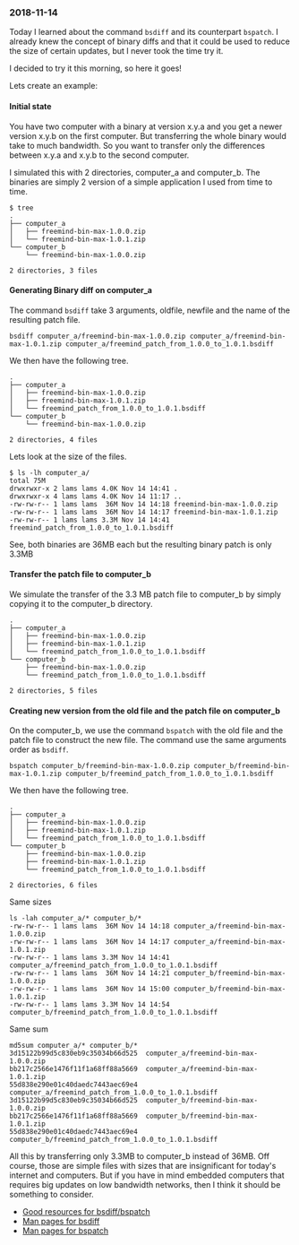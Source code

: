 ---
---
### 2018-11-14

Today I learned about the command `bsdiff` and its counterpart `bspatch`.
I already knew the concept of binary diffs and that it could be used to reduce the size of certain updates, but I never took the time try it.

I decided to try it this morning, so here it goes!

Lets create an example:

#### Initial state
You have two computer with a binary at version x.y.a and you get a newer version x.y.b on the first computer. But transferring the whole binary would take to much bandwidth. So you want to transfer only the differences between x.y.a and x.y.b to the second computer.

I simulated this with 2 directories, computer_a and computer_b. The binaries are simply 2 version of a simple application I used from time to time.

```
$ tree
.
├── computer_a
│   ├── freemind-bin-max-1.0.0.zip
│   └── freemind-bin-max-1.0.1.zip
└── computer_b
    └── freemind-bin-max-1.0.0.zip

2 directories, 3 files

```

#### Generating Binary diff on computer_a

The command `bsdiff` take 3 arguments, oldfile, newfile and the name of the resulting patch file.
```
bsdiff computer_a/freemind-bin-max-1.0.0.zip computer_a/freemind-bin-max-1.0.1.zip computer_a/freemind_patch_from_1.0.0_to_1.0.1.bsdiff
```
We then have the following tree.
```
.
├── computer_a
│   ├── freemind-bin-max-1.0.0.zip
│   ├── freemind-bin-max-1.0.1.zip
│   └── freemind_patch_from_1.0.0_to_1.0.1.bsdiff
└── computer_b
    └── freemind-bin-max-1.0.0.zip

2 directories, 4 files

```
Lets look at the size of the files.
```
$ ls -lh computer_a/
total 75M
drwxrwxr-x 2 lams lams 4.0K Nov 14 14:41 .
drwxrwxr-x 4 lams lams 4.0K Nov 14 11:17 ..
-rw-rw-r-- 1 lams lams  36M Nov 14 14:18 freemind-bin-max-1.0.0.zip
-rw-rw-r-- 1 lams lams  36M Nov 14 14:17 freemind-bin-max-1.0.1.zip
-rw-rw-r-- 1 lams lams 3.3M Nov 14 14:41 freemind_patch_from_1.0.0_to_1.0.1.bsdiff
```
See, both binaries are 36MB each but the resulting binary patch is only 3.3MB

#### Transfer the patch file to computer_b

We simulate the transfer of the 3.3 MB patch file to computer_b by simply copying it to the computer_b directory.
```
.
├── computer_a
│   ├── freemind-bin-max-1.0.0.zip
│   ├── freemind-bin-max-1.0.1.zip
│   └── freemind_patch_from_1.0.0_to_1.0.1.bsdiff
└── computer_b
    ├── freemind-bin-max-1.0.0.zip
    └── freemind_patch_from_1.0.0_to_1.0.1.bsdiff

2 directories, 5 files
```

#### Creating new version from the old file and the patch file on computer_b

On the computer_b, we use the command `bspatch` with the old file and the patch file to construct the new file.
The command use the same arguments order as `bsdiff`.
```
bspatch computer_b/freemind-bin-max-1.0.0.zip computer_b/freemind-bin-max-1.0.1.zip computer_b/freemind_patch_from_1.0.0_to_1.0.1.bsdiff
```  
We then have the following tree.
```
.
├── computer_a
│   ├── freemind-bin-max-1.0.0.zip
│   ├── freemind-bin-max-1.0.1.zip
│   └── freemind_patch_from_1.0.0_to_1.0.1.bsdiff
└── computer_b
    ├── freemind-bin-max-1.0.0.zip
    ├── freemind-bin-max-1.0.1.zip
    └── freemind_patch_from_1.0.0_to_1.0.1.bsdiff

2 directories, 6 files
```
Same sizes
```
ls -lah computer_a/* computer_b/*
-rw-rw-r-- 1 lams lams  36M Nov 14 14:18 computer_a/freemind-bin-max-1.0.0.zip
-rw-rw-r-- 1 lams lams  36M Nov 14 14:17 computer_a/freemind-bin-max-1.0.1.zip
-rw-rw-r-- 1 lams lams 3.3M Nov 14 14:41 computer_a/freemind_patch_from_1.0.0_to_1.0.1.bsdiff
-rw-rw-r-- 1 lams lams  36M Nov 14 14:21 computer_b/freemind-bin-max-1.0.0.zip
-rw-rw-r-- 1 lams lams  36M Nov 14 15:00 computer_b/freemind-bin-max-1.0.1.zip
-rw-rw-r-- 1 lams lams 3.3M Nov 14 14:54 computer_b/freemind_patch_from_1.0.0_to_1.0.1.bsdiff
```
Same sum
```
md5sum computer_a/* computer_b/*
3d15122b99d5c830eb9c35034b66d525  computer_a/freemind-bin-max-1.0.0.zip
bb217c2566e1476f11f1a68ff88a5669  computer_a/freemind-bin-max-1.0.1.zip
55d838e290e01c40daedc7443aec69e4  computer_a/freemind_patch_from_1.0.0_to_1.0.1.bsdiff
3d15122b99d5c830eb9c35034b66d525  computer_b/freemind-bin-max-1.0.0.zip
bb217c2566e1476f11f1a68ff88a5669  computer_b/freemind-bin-max-1.0.1.zip
55d838e290e01c40daedc7443aec69e4  computer_b/freemind_patch_from_1.0.0_to_1.0.1.bsdiff
```
All this by transferring only 3.3MB to computer_b instead of 36MB.
Off course, those are simple files with sizes that are insignificant for today's internet and computers. But if you have in mind embedded computers that requires big updates on low bandwidth networks, then I think it should be something to consider.

* [Good resources for bsdiff/bspatch](http://www.daemonology.net/bsdiff/)
* [Man pages for bsdiff](http://manpages.ubuntu.com/manpages/bionic/man1/bsdiff.1.html)
* [Man pages for bspatch](http://manpages.ubuntu.com/manpages/bionic/man1/bspatch.1.html)
